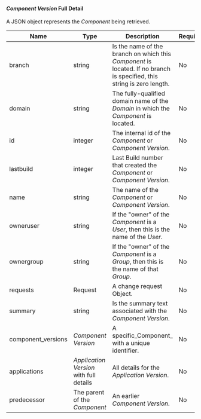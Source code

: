 
#### _Component Version_ Full Detail

A JSON  object represents the _Component_ being retrieved.

| Name               | Type                                    | Description                                                                                                            | Required |
|--------------------|-----------------------------------------|------------------------------------------------------------------------------------------------------------------------|----------|
| branch             | string                                  | Is the name of the branch on which this _Component_ is located. If no branch is specified, this string is zero length. | No       |
| domain             | string                                  | The fully-qualified domain name of the _Domain_ in which the _Component_ is located.                                   | No       |
| id                 | integer                                 | The internal id of the _Component_ or _Component Version_.                                                             | No       |
| lastbuild          | integer                                 | Last Build number that created the _Component_ or _Component Version_.                                                 | No       |
| name               | string                                  | The name of the  _Component_ or _Component Version_.                                                                   | No       |
| owneruser          | string                                  | If the "owner" of the _Component_ is a _User_, then this is the name of the _User_.                                    | No       |
| ownergroup         | string                                  | If the "owner" of the _Component_ is a _Group_, then this is the name of that _Group_.                                 | No       |
| requests           | Request                                 | A change request Object.                                                                                               | No       |
| summary            | string                                  | Is the summary text associated with the _Component Version_.                                                           | No       |
| component_versions | _Component Version_                     | A specific_Component_ with a unique identifier.                                                                        | No       |
| applications       | _Application Version_ with full details | All details for the _Application Version_.                                                                             | No       |
| predecessor        | The parent of the _Component_           | An earlier _Component Version_.                                                                                        | No       |
